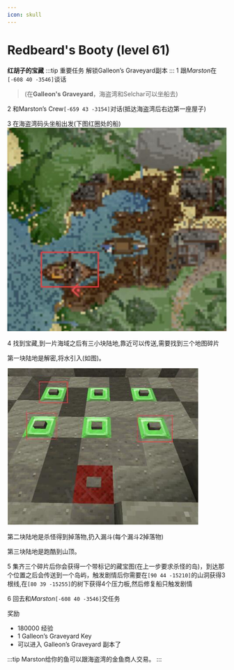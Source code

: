 ```yaml
---
icon: skull
---
```


# Redbeard's Booty (level 61)
**红胡子的宝藏**
:::tip 重要任务
解锁Galleon’s Graveyard副本
:::
1 跟*Marston*在`[-608 40 -3546]`谈话
>(在**Galleon's Graveyard**，海盗湾和Selchar可以坐船去)

2 和Marston’s Crew`[-659 43 -3154]`对话(抵达海盗湾后右边第一座屋子)

3 在海盗湾码头坐船出发(下图红圈处的船)
![](../../.vuepress/public/assets/img/lvl61-1.jpg)

4 找到宝藏,到一片海域之后有三小块陆地,靠近可以传送,需要找到三个地图碎片

第一块陆地是解密,将水引入(如图)。

![](../../.vuepress/public/assets/img/lvl61-2.jpg)

第二块陆地是杀怪得到掉落物,扔入漏斗(每个漏斗2掉落物)

第三块陆地是跑酷到山顶。

5 集齐三个碎片后你会获得一个带标记的藏宝图(在上一步要求杀怪的岛)，到达那个位置之后会传送到一个岛屿，触发剧情后你需要在`[90 44 -15210]`的山洞获得3根线,在`[80 39 -15255]`的树下获得4个压力板,然后修复船只触发剧情

6 回去和*Marston*`[-608 40 -3546]`交任务

奖励
+ 180000 经验
+ 1 Galleon’s Graveyard Key
+ 可以进入 Galleon’s Graveyard 副本了

:::tip
Marston给你的鱼可以跟海盗湾的金鱼商人交易。
:::
